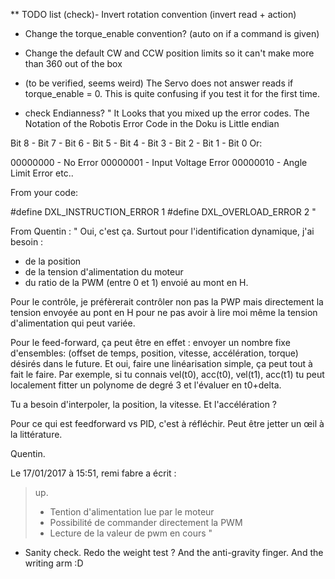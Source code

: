 ** TODO list
(check)- Invert rotation convention (invert read + action)
- Change the torque_enable convention? (auto on if a command is given)
- Change the default CW and CCW position limits so it can't make more than 360 out of the box

- (to be verified, seems weird) The Servo does not answer reads if torque_enable = 0. This is quite confusing if you test it for the first time.



- check Endianness?
"
It Looks that you mixed up the error codes. The Notation of the Robotis Error Code in the Doku is Little endian

Bit 8 - Bit 7 - Bit 6 - Bit 5 - Bit 4 - Bit 3 - Bit 2 - Bit 1  - Bit 0
Or:

00000000 - No Error
00000001 - Input Voltage Error
00000010 - Angle Limit Error
etc..

From your code:

#define DXL_INSTRUCTION_ERROR   1
#define DXL_OVERLOAD_ERROR 2
"

From Quentin :
"
Oui, c'est ça. Surtout pour l'identification dynamique, j'ai besoin :
- de la position
- de la tension d'alimentation du moteur
- du ratio de la PWM (entre 0 et 1) envoié au mont en H.

Pour le contrôle, je préfèrerait contrôler non pas la PWP mais directement la tension envoyée au pont en H pour ne pas avoir à lire moi même la tension d'alimentation qui peut variée.

Pour le feed-forward, ça peut être en effet : envoyer un nombre fixe d'ensembles: (offset de temps, position, vitesse, accélération, torque) désirés dans le future.
Et oui, faire une linéarisation simple, ça peut tout à fait le faire. Par exemple, si tu connais vel(t0), acc(t0), vel(t1), acc(t1) tu peut localement fitter un polynome de degré 3 et l'évaluer en t0+delta.

Tu a besoin d'interpoler, la position, la vitesse. Et l'accélération ?

Pour ce qui est feedforward vs PID, c'est à réfléchir. Peut être jetter un œil à la littérature.

Quentin.

Le 17/01/2017 à 15:51, remi fabre a écrit :
> up.
>
> - Tention d'alimentation lue par le moteur
> - Possibilité de commander directement la PWM
> - Lecture de la valeur de pwm en cours
"

- Sanity check. Redo the weight test ? And the anti-gravity finger. And the writing arm :D
